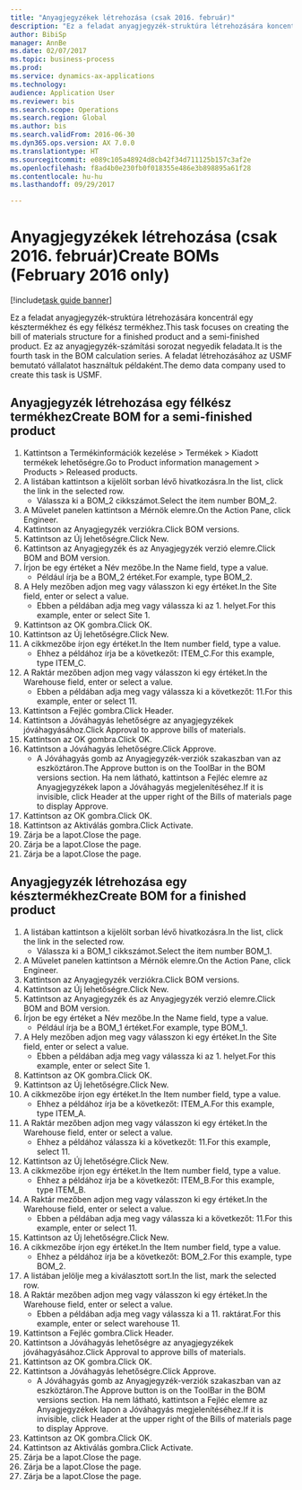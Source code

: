 ```yaml
--- 
title: "Anyagjegyzékek létrehozása (csak 2016. február)"
description: "Ez a feladat anyagjegyzék-struktúra létrehozására koncentrál egy késztermékhez és egy félkész termékhez."
author: BibiSp
manager: AnnBe
ms.date: 02/07/2017
ms.topic: business-process
ms.prod: 
ms.service: dynamics-ax-applications
ms.technology: 
audience: Application User
ms.reviewer: bis
ms.search.scope: Operations
ms.search.region: Global
ms.author: bis
ms.search.validFrom: 2016-06-30
ms.dyn365.ops.version: AX 7.0.0
ms.translationtype: HT
ms.sourcegitcommit: e089c105a48924d8cb42f34d711125b157c3af2e
ms.openlocfilehash: f8ad4b0e230fb0f018355e486e3b898895a61f28
ms.contentlocale: hu-hu
ms.lasthandoff: 09/29/2017

---
```

# <a name="create-boms-february-2016-only"></a><span data-ttu-id="87181-103">Anyagjegyzékek létrehozása (csak 2016. február)</span><span class="sxs-lookup"><span data-stu-id="87181-103">Create BOMs (February 2016 only)</span></span>

[!include[task guide banner](../../includes/task-guide-banner.md)]

<span data-ttu-id="87181-104">Ez a feladat anyagjegyzék-struktúra létrehozására koncentrál egy késztermékhez és egy félkész termékhez.</span><span class="sxs-lookup"><span data-stu-id="87181-104">This task focuses on creating the bill of materials structure for a finished product and a semi-finished product.</span></span> <span data-ttu-id="87181-105">Ez az anyagjegyzék-számítási sorozat negyedik feladata.</span><span class="sxs-lookup"><span data-stu-id="87181-105">It is the fourth task in the BOM calculation series.</span></span> <span data-ttu-id="87181-106">A feladat létrehozásához az USMF bemutató vállalatot használtuk példaként.</span><span class="sxs-lookup"><span data-stu-id="87181-106">The demo data company used to create this task is USMF.</span></span>


## <a name="create-bom-for-a-semi-finished-product"></a><span data-ttu-id="87181-107">Anyagjegyzék létrehozása egy félkész termékhez</span><span class="sxs-lookup"><span data-stu-id="87181-107">Create BOM for a semi-finished product</span></span>
1. <span data-ttu-id="87181-108">Kattintson a Termékinformációk kezelése > Termékek > Kiadott termékek lehetőségre.</span><span class="sxs-lookup"><span data-stu-id="87181-108">Go to Product information management > Products > Released products.</span></span>
2. <span data-ttu-id="87181-109">A listában kattintson a kijelölt sorban lévő hivatkozásra.</span><span class="sxs-lookup"><span data-stu-id="87181-109">In the list, click the link in the selected row.</span></span>
    * <span data-ttu-id="87181-110">Válassza ki a BOM_2 cikkszámot.</span><span class="sxs-lookup"><span data-stu-id="87181-110">Select the item number BOM_2.</span></span>  
3. <span data-ttu-id="87181-111">A Művelet panelen kattintson a Mérnök elemre.</span><span class="sxs-lookup"><span data-stu-id="87181-111">On the Action Pane, click Engineer.</span></span>
4. <span data-ttu-id="87181-112">Kattintson az Anyagjegyzék verziókra.</span><span class="sxs-lookup"><span data-stu-id="87181-112">Click BOM versions.</span></span>
5. <span data-ttu-id="87181-113">Kattintson az Új lehetőségre.</span><span class="sxs-lookup"><span data-stu-id="87181-113">Click New.</span></span>
6. <span data-ttu-id="87181-114">Kattintson az Anyagjegyzék és az Anyagjegyzék verzió elemre.</span><span class="sxs-lookup"><span data-stu-id="87181-114">Click BOM and BOM version.</span></span>
7. <span data-ttu-id="87181-115">Írjon be egy értéket a Név mezőbe.</span><span class="sxs-lookup"><span data-stu-id="87181-115">In the Name field, type a value.</span></span>
    * <span data-ttu-id="87181-116">Például írja be a BOM_2 értéket.</span><span class="sxs-lookup"><span data-stu-id="87181-116">For example, type BOM_2.</span></span>  
8. <span data-ttu-id="87181-117">A Hely mezőben adjon meg vagy válasszon ki egy értéket.</span><span class="sxs-lookup"><span data-stu-id="87181-117">In the Site field, enter or select a value.</span></span>
    * <span data-ttu-id="87181-118">Ebben a példában adja meg vagy válassza ki az 1. helyet.</span><span class="sxs-lookup"><span data-stu-id="87181-118">For this example, enter or select Site 1.</span></span>  
9. <span data-ttu-id="87181-119">Kattintson az OK gombra.</span><span class="sxs-lookup"><span data-stu-id="87181-119">Click OK.</span></span>
10. <span data-ttu-id="87181-120">Kattintson az Új lehetőségre.</span><span class="sxs-lookup"><span data-stu-id="87181-120">Click New.</span></span>
11. <span data-ttu-id="87181-121">A cikkmezőbe írjon egy értéket.</span><span class="sxs-lookup"><span data-stu-id="87181-121">In the Item number field, type a value.</span></span>
    * <span data-ttu-id="87181-122">Ehhez a példához írja be a következőt: ITEM_C.</span><span class="sxs-lookup"><span data-stu-id="87181-122">For this example, type ITEM_C.</span></span>  
12. <span data-ttu-id="87181-123">A Raktár mezőben adjon meg vagy válasszon ki egy értéket.</span><span class="sxs-lookup"><span data-stu-id="87181-123">In the Warehouse field, enter or select a value.</span></span>
    * <span data-ttu-id="87181-124">Ebben a példában adja meg vagy válassza ki a következőt: 11.</span><span class="sxs-lookup"><span data-stu-id="87181-124">For this example, enter or select 11.</span></span>  
13. <span data-ttu-id="87181-125">Kattintson a Fejléc gombra.</span><span class="sxs-lookup"><span data-stu-id="87181-125">Click Header.</span></span>
14. <span data-ttu-id="87181-126">Kattintson a Jóváhagyás lehetőségre az anyagjegyzékek jóváhagyásához.</span><span class="sxs-lookup"><span data-stu-id="87181-126">Click Approval to approve bills of materials.</span></span>
15. <span data-ttu-id="87181-127">Kattintson az OK gombra.</span><span class="sxs-lookup"><span data-stu-id="87181-127">Click OK.</span></span>
16. <span data-ttu-id="87181-128">Kattintson a Jóváhagyás lehetőségre.</span><span class="sxs-lookup"><span data-stu-id="87181-128">Click Approve.</span></span>
    * <span data-ttu-id="87181-129">A Jóváhagyás gomb az Anyagjegyzék-verziók szakaszban van az eszköztáron.</span><span class="sxs-lookup"><span data-stu-id="87181-129">The Approve button is on the ToolBar in the  BOM versions section.</span></span> <span data-ttu-id="87181-130">Ha nem látható, kattintson a Fejléc elemre az Anyagjegyzékek lapon a Jóváhagyás megjelenítéséhez.</span><span class="sxs-lookup"><span data-stu-id="87181-130">If it is invisible, click Header at the upper right of the Bills of materials page to display Approve.</span></span>  
17. <span data-ttu-id="87181-131">Kattintson az OK gombra.</span><span class="sxs-lookup"><span data-stu-id="87181-131">Click OK.</span></span>
18. <span data-ttu-id="87181-132">Kattintson az Aktiválás gombra.</span><span class="sxs-lookup"><span data-stu-id="87181-132">Click Activate.</span></span>
19. <span data-ttu-id="87181-133">Zárja be a lapot.</span><span class="sxs-lookup"><span data-stu-id="87181-133">Close the page.</span></span>
20. <span data-ttu-id="87181-134">Zárja be a lapot.</span><span class="sxs-lookup"><span data-stu-id="87181-134">Close the page.</span></span>
21. <span data-ttu-id="87181-135">Zárja be a lapot.</span><span class="sxs-lookup"><span data-stu-id="87181-135">Close the page.</span></span>

## <a name="create-bom-for-a-finished-product"></a><span data-ttu-id="87181-136">Anyagjegyzék létrehozása egy késztermékhez</span><span class="sxs-lookup"><span data-stu-id="87181-136">Create BOM for a finished product</span></span>
1. <span data-ttu-id="87181-137">A listában kattintson a kijelölt sorban lévő hivatkozásra.</span><span class="sxs-lookup"><span data-stu-id="87181-137">In the list, click the link in the selected row.</span></span>
    * <span data-ttu-id="87181-138">Válassza ki a BOM_1 cikkszámot.</span><span class="sxs-lookup"><span data-stu-id="87181-138">Select the item number BOM_1.</span></span>  
2. <span data-ttu-id="87181-139">A Művelet panelen kattintson a Mérnök elemre.</span><span class="sxs-lookup"><span data-stu-id="87181-139">On the Action Pane, click Engineer.</span></span>
3. <span data-ttu-id="87181-140">Kattintson az Anyagjegyzék verziókra.</span><span class="sxs-lookup"><span data-stu-id="87181-140">Click BOM versions.</span></span>
4. <span data-ttu-id="87181-141">Kattintson az Új lehetőségre.</span><span class="sxs-lookup"><span data-stu-id="87181-141">Click New.</span></span>
5. <span data-ttu-id="87181-142">Kattintson az Anyagjegyzék és az Anyagjegyzék verzió elemre.</span><span class="sxs-lookup"><span data-stu-id="87181-142">Click BOM and BOM version.</span></span>
6. <span data-ttu-id="87181-143">Írjon be egy értéket a Név mezőbe.</span><span class="sxs-lookup"><span data-stu-id="87181-143">In the Name field, type a value.</span></span>
    * <span data-ttu-id="87181-144">Például írja be a BOM_1 értéket.</span><span class="sxs-lookup"><span data-stu-id="87181-144">For example, type BOM_1.</span></span>  
7. <span data-ttu-id="87181-145">A Hely mezőben adjon meg vagy válasszon ki egy értéket.</span><span class="sxs-lookup"><span data-stu-id="87181-145">In the Site field, enter or select a value.</span></span>
    * <span data-ttu-id="87181-146">Ebben a példában adja meg vagy válassza ki az 1. helyet.</span><span class="sxs-lookup"><span data-stu-id="87181-146">For this example, enter or select Site 1.</span></span>  
8. <span data-ttu-id="87181-147">Kattintson az OK gombra.</span><span class="sxs-lookup"><span data-stu-id="87181-147">Click OK.</span></span>
9. <span data-ttu-id="87181-148">Kattintson az Új lehetőségre.</span><span class="sxs-lookup"><span data-stu-id="87181-148">Click New.</span></span>
10. <span data-ttu-id="87181-149">A cikkmezőbe írjon egy értéket.</span><span class="sxs-lookup"><span data-stu-id="87181-149">In the Item number field, type a value.</span></span>
    * <span data-ttu-id="87181-150">Ehhez a példához írja be a következőt: ITEM_A.</span><span class="sxs-lookup"><span data-stu-id="87181-150">For this example, type ITEM_A.</span></span>  
11. <span data-ttu-id="87181-151">A Raktár mezőben adjon meg vagy válasszon ki egy értéket.</span><span class="sxs-lookup"><span data-stu-id="87181-151">In the Warehouse field, enter or select a value.</span></span>
    * <span data-ttu-id="87181-152">Ehhez a példához válassza ki a következőt: 11.</span><span class="sxs-lookup"><span data-stu-id="87181-152">For this example, select 11.</span></span>  
12. <span data-ttu-id="87181-153">Kattintson az Új lehetőségre.</span><span class="sxs-lookup"><span data-stu-id="87181-153">Click New.</span></span>
13. <span data-ttu-id="87181-154">A cikkmezőbe írjon egy értéket.</span><span class="sxs-lookup"><span data-stu-id="87181-154">In the Item number field, type a value.</span></span>
    * <span data-ttu-id="87181-155">Ehhez a példához írja be a következőt: ITEM_B.</span><span class="sxs-lookup"><span data-stu-id="87181-155">For this example, type ITEM_B.</span></span>  
14. <span data-ttu-id="87181-156">A Raktár mezőben adjon meg vagy válasszon ki egy értéket.</span><span class="sxs-lookup"><span data-stu-id="87181-156">In the Warehouse field, enter or select a value.</span></span>
    * <span data-ttu-id="87181-157">Ebben a példában adja meg vagy válassza ki a következőt: 11.</span><span class="sxs-lookup"><span data-stu-id="87181-157">For this example, enter or select 11.</span></span>  
15. <span data-ttu-id="87181-158">Kattintson az Új lehetőségre.</span><span class="sxs-lookup"><span data-stu-id="87181-158">Click New.</span></span>
16. <span data-ttu-id="87181-159">A cikkmezőbe írjon egy értéket.</span><span class="sxs-lookup"><span data-stu-id="87181-159">In the Item number field, type a value.</span></span>
    * <span data-ttu-id="87181-160">Ehhez a példához írja be a következőt: BOM_2.</span><span class="sxs-lookup"><span data-stu-id="87181-160">For this example, type BOM_2.</span></span>  
17. <span data-ttu-id="87181-161">A listában jelölje meg a kiválasztott sort.</span><span class="sxs-lookup"><span data-stu-id="87181-161">In the list, mark the selected row.</span></span>
18. <span data-ttu-id="87181-162">A Raktár mezőben adjon meg vagy válasszon ki egy értéket.</span><span class="sxs-lookup"><span data-stu-id="87181-162">In the Warehouse field, enter or select a value.</span></span>
    * <span data-ttu-id="87181-163">Ebben a példában adja meg vagy válassza ki a 11. raktárat.</span><span class="sxs-lookup"><span data-stu-id="87181-163">For this example, enter or select warehouse 11.</span></span>  
19. <span data-ttu-id="87181-164">Kattintson a Fejléc gombra.</span><span class="sxs-lookup"><span data-stu-id="87181-164">Click Header.</span></span>
20. <span data-ttu-id="87181-165">Kattintson a Jóváhagyás lehetőségre az anyagjegyzékek jóváhagyásához.</span><span class="sxs-lookup"><span data-stu-id="87181-165">Click Approval to approve bills of materials.</span></span>
21. <span data-ttu-id="87181-166">Kattintson az OK gombra.</span><span class="sxs-lookup"><span data-stu-id="87181-166">Click OK.</span></span>
22. <span data-ttu-id="87181-167">Kattintson a Jóváhagyás lehetőségre.</span><span class="sxs-lookup"><span data-stu-id="87181-167">Click Approve.</span></span>
    * <span data-ttu-id="87181-168">A Jóváhagyás gomb az Anyagjegyzék-verziók szakaszban van az eszköztáron.</span><span class="sxs-lookup"><span data-stu-id="87181-168">The Approve button is on the ToolBar in the  BOM versions section.</span></span> <span data-ttu-id="87181-169">Ha nem látható, kattintson a Fejléc elemre az Anyagjegyzékek lapon a Jóváhagyás megjelenítéséhez.</span><span class="sxs-lookup"><span data-stu-id="87181-169">If it is invisible, click Header at the upper right of the Bills of materials page to display Approve.</span></span>  
23. <span data-ttu-id="87181-170">Kattintson az OK gombra.</span><span class="sxs-lookup"><span data-stu-id="87181-170">Click OK.</span></span>
24. <span data-ttu-id="87181-171">Kattintson az Aktiválás gombra.</span><span class="sxs-lookup"><span data-stu-id="87181-171">Click Activate.</span></span>
25. <span data-ttu-id="87181-172">Zárja be a lapot.</span><span class="sxs-lookup"><span data-stu-id="87181-172">Close the page.</span></span>
26. <span data-ttu-id="87181-173">Zárja be a lapot.</span><span class="sxs-lookup"><span data-stu-id="87181-173">Close the page.</span></span>
27. <span data-ttu-id="87181-174">Zárja be a lapot.</span><span class="sxs-lookup"><span data-stu-id="87181-174">Close the page.</span></span>


